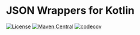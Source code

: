  # JSON Wrappers for Kotlin

[![License](https://img.shields.io/badge/License-Apache_2.0-green.svg)](https://opensource.org/licenses/Apache-2.0)
[![Maven Central](https://img.shields.io/maven-central/v/io.cloudflight.json/json-wrapper.svg?label=Maven%20Central)](https://search.maven.org/artifact/io.cloudflight.json/json-wrapper)
[![codecov](https://codecov.io/gh/cloudflightio/json-wrapper/branch/master/graph/badge.svg?token=I3A1ZUX40I)](https://codecov.io/gh/cloudflightio/json-wrapper)

